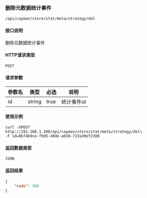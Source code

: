 ### 删除元数据统计事件
`/api/cayman/store/stat/meta/strategy/del`

#### 接口说明
删除元数据统计事件

#### HTTP请求类型
`POST`

#### 请求参数
|参数名|类型|必选|说明|
|--|--|--|--|
|id|string|true|统计事件id|

#### 使用示例
```
curl -XPOST http://192.168.1.100/api/cayman/store/stat/meta/strategy/del\
-F id=8b74b9ce-f9d5-49de-a630-723a30ef2389
```

#### 返回数据类型
`JSON`

#### 返回结果
```json
{
	"code":	200
}
```